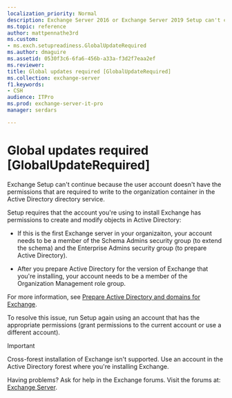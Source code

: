 ```yaml
---
localization_priority: Normal
description: Exchange Server 2016 or Exchange Server 2019 Setup can't continue because the user account doesn't have the required permissions.
ms.topic: reference
author: mattpennathe3rd
ms.custom:
- ms.exch.setupreadiness.GlobalUpdateRequired
ms.author: dmaguire
ms.assetid: 0530f3c6-6fa6-456b-a33a-f3d2f7eaa2ef
ms.reviewer: 
title: Global updates required [GlobalUpdateRequired]
ms.collection: exchange-server
f1.keywords:
- CSH
audience: ITPro
ms.prod: exchange-server-it-pro
manager: serdars

---
```


# Global updates required [GlobalUpdateRequired]

Exchange Setup can't continue because the user account doesn't have the permissions that are required to write to the organization container in the Active Directory directory service.

Setup requires that the account you're using to install Exchange has permissions to create and modify objects in Active Directory:

- If this is the first Exchange server in your organizaiton, your account needs to be a member of the Schema Admins security group (to extend the schema) and the Enterprise Admins security group (to prepare Active Directory).

- After you prepare Active Directory for the version of Exchange that you're installing, your account needs to be a member of the Organization Management role group.

For more information, see [Prepare Active Directory and domains for Exchange](../prepare-ad-and-domains.md).

To resolve this issue, run Setup again using an account that has the appropriate permissions (grant permissions to the current account or use a different account).


> [!IMPORTANT]
> Cross-forest installation of Exchange isn't supported. Use an account in the Active Directory forest where you're installing Exchange.

Having problems? Ask for help in the Exchange forums. Visit the forums at: [Exchange Server](https://go.microsoft.com/fwlink/p/?linkId=60612).
